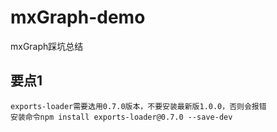 # mxGraph-demo
mxGraph踩坑总结
## 要点1
```
exports-loader需要选用0.7.0版本，不要安装最新版1.0.0，否则会报错
安装命令npm install exports-loader@0.7.0 --save-dev
```